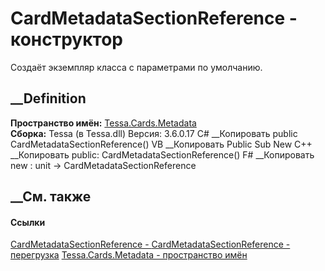 # CardMetadataSectionReference - конструктор
Создаёт экземпляр класса с параметрами по умолчанию.
##  __Definition
 **Пространство имён:** [Tessa.Cards.Metadata](N_Tessa_Cards_Metadata.htm)  
 **Сборка:** Tessa (в Tessa.dll) Версия: 3.6.0.17
C# __Копировать
     public CardMetadataSectionReference()
VB __Копировать
     Public Sub New
C++ __Копировать
     public:
    CardMetadataSectionReference()
F# __Копировать
     new : unit -> CardMetadataSectionReference
##  __См. также
#### Ссылки
[CardMetadataSectionReference -
](T_Tessa_Cards_Metadata_CardMetadataSectionReference.htm)
[CardMetadataSectionReference -
перегрузка](Overload_Tessa_Cards_Metadata_CardMetadataSectionReference__ctor.htm)
[Tessa.Cards.Metadata - пространство имён](N_Tessa_Cards_Metadata.htm)
